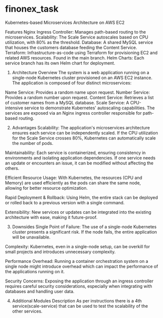 # finonex_task
Kubernetes-based Microservices Architecture on AWS EC2

Features
Nginx Ingress Controller: Manages path-based routing to the microservices.
Scalability: The Scale Service autoscales based on CPU utilization, with 80% as the threshold.
Database: A shared MySQL service that houses the customers database feeding the Content Service.
Terraform: Infrastructure-as-code using Terraform for provisioning EC2 and related AWS resources. Found in the main branch.
Helm Charts: Each service branch has its own Helm chart for deployment.

1. Architecture Overview
The system is a web application running on a single-node Kubernetes cluster provisioned on an AWS EC2 instance. The application is composed of four distinct microservices:

Name Service: Provides a random name upon request.
Number Service: Provides a random number upon request.
Content Service: Retrieves a list of customer names from a MySQL database.
Scale Service: A CPU-intensive service to demonstrate Kubernetes' autoscaling capabilities.
The services are exposed via an Nginx ingress controller responsible for path-based routing.

2. Advantages
Scalability: The application's microservices architecture ensures each service can be independently scaled. If the CPU utilization for the Scale Service crosses 80%, Kubernetes can automatically scale the number of pods.

Maintainability: Each service is containerized, ensuring consistency in environments and isolating application dependencies. If one service needs an update or encounters an issue, it can be modified without affecting the others.

Efficient Resource Usage: With Kubernetes, the resources (CPU and Memory) are used efficiently as the pods can share the same node, allowing for better resource optimization.

Rapid Deployment & Rollback: Using Helm, the entire stack can be deployed or rolled back to a previous version with a single command.

Extensibility: New services or updates can be integrated into the existing architecture with ease, making it future-proof.

3. Downsides
Single Point of Failure: The use of a single-node Kubernetes cluster presents a significant risk. If the node fails, the entire application will be unavailable.

Complexity: Kubernetes, even in a single-node setup, can be overkill for small projects and introduces unnecessary complexity.

Performance Overhead: Running a container orchestration system on a single node might introduce overhead which can impact the performance of the applications running on it.

Security Concerns: Exposing the application through an ingress controller requires careful security considerations, especially when integrating with databases and handling user data.

4. Additional Modules Description
As per instructions there is a 4th service(scale-service) that can be used to test the scalability of the other services.




